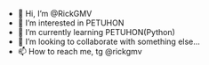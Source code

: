 - 👋 Hi, I’m @RickGMV
- 👀 I’m interested in PETUHON 
- 🌱 I’m currently learning PETUHON(Python)
- 💞️ I’m looking to collaborate with something else...
- 📫 How to reach me, tg @rickgmv

<!---
RickGMV/RickGMV is a ✨ special ✨ repository because its `README.md` (this file) appears on your GitHub profile.
You can click the Preview link to take a look at your changes.
--->
